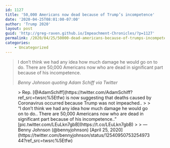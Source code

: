 ```yaml
---
id: 1127
title: '50,000 Americans now dead because of Trump’s incompetence'
date: '2020-04-25T08:01:00-07:00'
author: 'Trump 2020'
layout: post
guid: 'http://greg-raven.github.io/Impeachment-Chronicles/?p=1127'
permalink: /2020/04/25/50000-dead-americans-because-of-trumps-incompetence/
categories:
    - Uncategorized
---
```


> I don’t think we had any idea how much damage he would go on to do. There are 50,000 Americans now who are dead in significant part because of his incompetence.
> 
> <cite>Benny Johnson quoting Adam Schiff via Twitter</cite>

<figure class="wp-block-embed is-type-rich is-provider-twitter wp-block-embed-twitter"><div class="wp-block-embed__wrapper">> Rep. [@AdamSchiff](https://twitter.com/AdamSchiff?ref_src=twsrc%5Etfw) is now suggesting that deaths caused by Coronavirus occurred because Trump was not impeached..  
>   
> “I don’t think we had any idea how much damage he would go on to do.. There are 50,000 Americans now who are dead in significant part because of his incompetence..” [pic.twitter.com/LEuLkn7gbB](https://t.co/LEuLkn7gbB)
> 
> — Benny Johnson (@bennyjohnson) [April 25, 2020](https://twitter.com/bennyjohnson/status/1254095075325497344?ref_src=twsrc%5Etfw)

<script async="" charset="utf-8" src="https://platform.twitter.com/widgets.js"></script></div></figure>